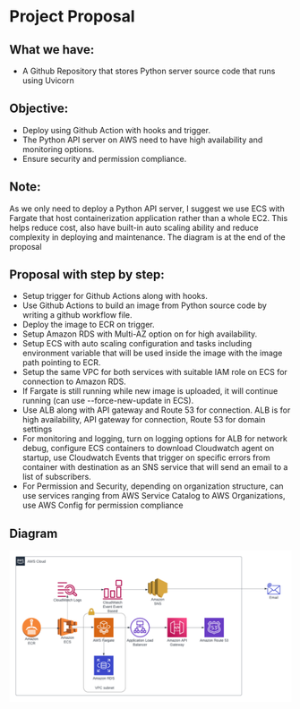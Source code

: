 # Project Proposal

## What we have:

- A Github Repository that stores Python server source code that runs using Uvicorn

## Objective:

- Deploy using Github Action with hooks and trigger.
- The Python API server on AWS need to have high availability and monitoring options.
- Ensure security and permission compliance.

## Note:

As we only need to deploy a Python API server, I suggest we use ECS with Fargate that host containerization application rather than a whole EC2. This helps reduce cost, also have built-in auto scaling ability and reduce complexity in deploying and maintenance. The diagram is at the end of the proposal

## Proposal with step by step:

- Setup trigger for Github Actions along with hooks.
- Use Github Actions to build an image from Python source code by writing a github workflow file.
- Deploy the image to ECR on trigger.
- Setup Amazon RDS with Multi-AZ option on for high availability.
- Setup ECS with auto scaling configuration and tasks including environment variable that will be used inside the image with the image path pointing to ECR.
- Setup the same VPC for both services with suitable IAM role on ECS for connection to Amazon RDS.
- If Fargate is still running while new image is uploaded, it will continue running (can use --force-new-update in ECS).
- Use ALB along with API gateway and Route 53 for connection. ALB is for high availability, API gateway for connection, Route 53 for domain settings
- For monitoring and logging, turn on logging options for ALB for network debug, configure ECS containers to download Cloudwatch agent on startup, use Cloudwatch Events that trigger on specific errors from container with destination as an SNS service that will send an email to a list of subscribers.
- For Permission and Security, depending on organization structure, can use services ranging from AWS Service Catalog to AWS Organizations, use AWS Config for permission compliance

## Diagram

![Diagram](./Cloud%20Architecture.png 'Cloud Architecture Diagram')
